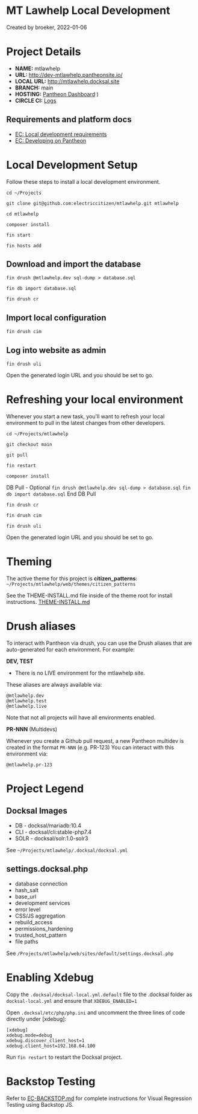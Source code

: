 MT Lawhelp Local Development
=============================
Created by broeker, 2022-01-06

# Project Details
- **NAME:** mtlawhelp 
- **URL:** http://dev-mtlawhelp.pantheonsite.io/
- **LOCAL URL:** http://mtlawhelp.docksal.site
- **BRANCH:** main
- **HOSTING:** [Pantheon Dashboard](https://dashboard.pantheon.io/sites/44069bf2-3b6d-41a2-80a6-6f9df1bb35c1)
)
- **CIRCLE CI:** [Logs](https://app.circleci.com/pipelines/github/electriccitizen/mtlawhelp)

## Requirements and platform docs

- [EC: Local development requirements](https://docs.google.com/document/d/1_yeISu5bW5637TCeXByi82LUUfD1jeeSDHh5IeiPz4o/edit?usp=sharing)
- [EC: Developing on Pantheon](https://docs.google.com/document/d/1oTBHep57WENbf8PnM4LSn2Zx6x5EKA1rSYDEMvBEsUY/edit)

# Local Development Setup

Follow these steps to install a local development environment.

`cd ~/Projects`

`git clone git@github.com:electriccitizen/mtlawhelp.git mtlawhelp`

`cd mtlawhelp`

`composer install`

`fin start`

`fin hosts add`

## Download and import the database

`fin drush @mtlawhelp.dev sql-dump > database.sql`

`fin db import database.sql`

`fin drush cr`

## Import local configuration

`fin drush cim`

## Log into website as admin

`fin drush uli`

Open the generated login URL and you should be set to go.

# Refreshing your local environment
Whenever you start a new task, you'll want to refresh your local environment to pull in the latest changes from other developers.

`cd ~/Projects/mtlawhelp`

`git checkout main`

`git pull`

`fin restart`

`composer install`

DB Pull - Optional
`fin drush @mtlawhelp.dev sql-dump > database.sql`
`fin db import database.sql`
End DB Pull

`fin drush cr`

`fin drush cim`

`fin drush uli`

Open the generated login URL and you should be set to go.

# Theming
The active theme for this project is **citizen_patterns**:
`~/Projects/mtlawhelp/web/themes/citizen_patterns`

See the THEME-INSTALL.md file inside of the theme root for install instructions.
[THEME-INSTALL.md](/web/themes/citizen_patterns/THEME-INSTALL.md)

# Drush aliases

To interact with Pantheon via drush, you can use the Drush aliases that are auto-generated for each environment. For example:

**DEV, TEST**

* There is no LIVE environment for the mtlawhelp site.

These aliases are always available via:

```
@mtlawhelp.dev
@mtlawhelp.test
@mtlawhelp.live
```
Note that not all projects will have all environments enabled.

**PR-NNN** (Multidevs) 

Whenever you create a Github pull request, a new Pantheon multidev is created in the format `PR-NNN`  (e.g. PR-123) You can interact with this environment via:

```
@mtlawhelp.pr-123
```

# Project Legend

## Docksal Images
- DB - docksal/mariadb:10.4
- CLI - docksal/cli:stable-php7.4
- SOLR - docksal/solr:1.0-solr3

See `~/Projects/mtlawhelp/.docksal/docksal.yml`

## settings.docksal.php
- database connection
- hash_salt
- base_url
- development services
- error level
- CSS/JS aggregation
- rebuild_access
- permissions_hardening
- trusted_host_pattern
- file paths

See `/Projects/mtlawhelp/web/sites/default/settings.docksal.php`

# Enabling Xdebug

Copy the `.docksal/docksal-local.yml.default` file to the .docksal folder as `docksal-local.yml` and ensure that `XDEBUG_ENABLED=1`

Open `.docksal/etc/php/php.ini` and uncomment the three lines of code directly under [xdebug]:

```
[xdebug]
xdebug.mode=debug
xdebug.discover_client_host=1
xdebug.client_host=192.168.64.100
```

Run `fin restart` to restart the Docksal project.

# Backstop Testing

Refer to [EC-BACKSTOP.md](/tests/backstop/EC-BACKSTOP.md) for complete instructions for Visual Regression Testing using Backstop JS. 
